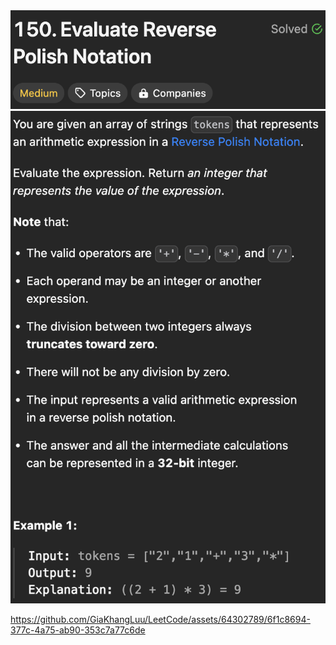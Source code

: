 <img width="565" alt="topic" src="./topic_evaluate_reverse_polish_notation.png">

<img width="565" alt="topic" src="./description_eval_reverse_polish_notation.png">

https://github.com/GiaKhangLuu/LeetCode/assets/64302789/6f1c8694-377c-4a75-ab90-353c7a77c6de

